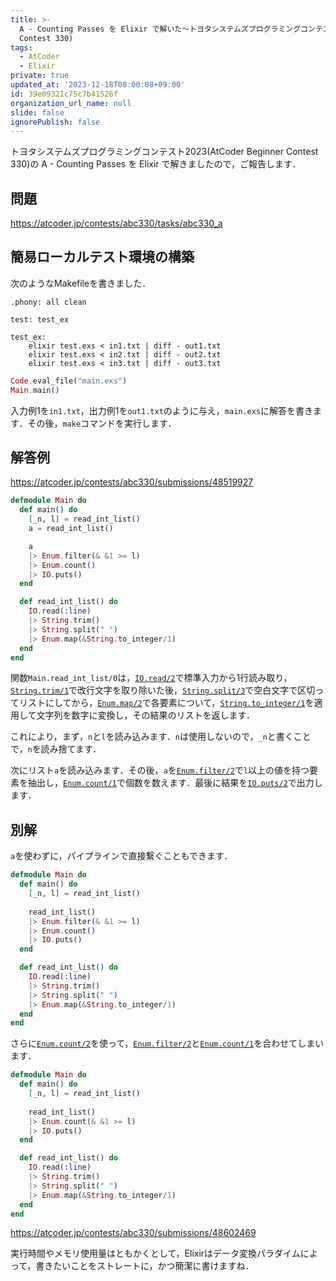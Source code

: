 ```yaml
---
title: >-
  A - Counting Passes を Elixir で解いた〜トヨタシステムズプログラミングコンテスト2023(AtCoder Beginner
  Contest 330)
tags:
  - AtCoder
  - Elixir
private: true
updated_at: '2023-12-18T08:00:08+09:00'
id: 39e09321c75c7b41526f
organization_url_name: null
slide: false
ignorePublish: false
---
```

トヨタシステムズプログラミングコンテスト2023(AtCoder Beginner Contest 330)の A - Counting Passes を Elixir で解きましたので，ご報告します．

## 問題

https://atcoder.jp/contests/abc330/tasks/abc330_a

## 簡易ローカルテスト環境の構築

次のようなMakefileを書きました．

```make:Makefile
.phony: all clean

test: test_ex

test_ex:
	elixir test.exs < in1.txt | diff - out1.txt
	elixir test.exs < in2.txt | diff - out2.txt
	elixir test.exs < in3.txt | diff - out3.txt
```

```elixir:test.exs
Code.eval_file("main.exs")
Main.main()
```

入力例1を`in1.txt`，出力例1を`out1.txt`のように与え，`main.exs`に解答を書きます．その後，`make`コマンドを実行します．

## 解答例

https://atcoder.jp/contests/abc330/submissions/48519927

```elixir:main.exs
defmodule Main do
  def main() do
    [_n, l] = read_int_list()
    a = read_int_list()

    a
    |> Enum.filter(& &1 >= l)
    |> Enum.count()
    |> IO.puts()
  end

  def read_int_list() do
    IO.read(:line)
    |> String.trim()
    |> String.split(" ")
    |> Enum.map(&String.to_integer/1)
  end
end
```

関数`Main.read_int_list/0`は，[`IO.read/2`](https://hexdocs.pm/elixir/1.15.7/IO.html#read/2)で標準入力から1行読み取り，[`String.trim/1`](https://hexdocs.pm/elixir/1.12/String.html#trim/1)で改行文字を取り除いた後，[`String.split/3`](https://hexdocs.pm/elixir/1.12/String.html#split/3)で空白文字で区切ってリストにしてから，[`Enum.map/2`](https://hexdocs.pm/elixir/1.15.7/Enum.html#map/2)で各要素について，[`String.to_integer/1`](https://hexdocs.pm/elixir/1.12/String.html#to_integer/1)を適用して文字列を数字に変換し，その結果のリストを返します．

これにより，まず，`n`と`l`を読み込みます．`n`は使用しないので，`_n`と書くことで，`n`を読み捨てます．

次にリスト`a`を読み込みます．その後，`a`を[`Enum.filter/2`](https://hexdocs.pm/elixir/1.15.7/Enum.html#filter/2)で`l`以上の値を持つ要素を抽出し，[`Enum.count/1`](https://hexdocs.pm/elixir/1.15.7/Enum.html#count/1)で個数を数えます．最後に結果を[`IO.puts/2`](https://hexdocs.pm/elixir/1.15.7/IO.html#puts/2)で出力します．

## 別解

`a`を使わずに，パイプラインで直接繋ぐこともできます．

```elixir:main.exs
defmodule Main do
  def main() do
    [_n, l] = read_int_list()
  
    read_int_list()
    |> Enum.filter(& &1 >= l)
    |> Enum.count()
    |> IO.puts()
  end

  def read_int_list() do
    IO.read(:line)
    |> String.trim()
    |> String.split(" ")
    |> Enum.map(&String.to_integer/1)
  end
end
```

さらに[`Enum.count/2`](https://hexdocs.pm/elixir/1.15.7/Enum.html#count/2)を使って，[`Enum.filter/2`](https://hexdocs.pm/elixir/1.15.7/Enum.html#filter/2)と[`Enum.count/1`](https://hexdocs.pm/elixir/1.15.7/Enum.html#count/1)を合わせてしまいます．


```elixir:main.exs
defmodule Main do
  def main() do
    [_n, l] = read_int_list()
  
    read_int_list()
    |> Enum.count(& &1 >= l)
    |> IO.puts()
  end

  def read_int_list() do
    IO.read(:line)
    |> String.trim()
    |> String.split(" ")
    |> Enum.map(&String.to_integer/1)
  end
end
```

https://atcoder.jp/contests/abc330/submissions/48602469

実行時間やメモリ使用量はともかくとして，Elixirはデータ変換パラダイムによって，書きたいことをストレートに，かつ簡潔に書けますね．

